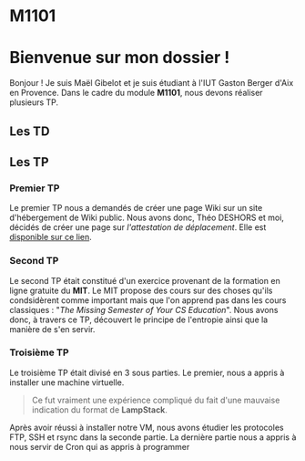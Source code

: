 # M1101
# Bienvenue sur mon dossier !

Bonjour ! Je suis Maël Gibelot et je suis étudiant à l'IUT Gaston Berger d'Aix en Provence. Dans le cadre du module **M1101**, nous devons réaliser plusieurs TP.

## Les TD

## Les TP

### Premier TP
Le premier TP nous a demandés de créer une page Wiki sur un site d'hébergement de Wiki public. Nous avons donc, Théo DESHORS et moi, décidés de créer une page sur *l'attestation de déplacement*. Elle est [disponible sur ce lien](https://lattestation-de-deplacement.fandom.com/fr/wiki/Histoire).

### Second TP
Le second TP était constitué d'un exercice provenant de la formation en ligne gratuite du **MIT**. Le MIT propose des cours sur des choses qu'ils condsidèrent comme important mais que l'on apprend pas dans les cours classiques : "*The Missing Semester of Your CS Education*". Nous avons donc, à travers ce TP, découvert le principe de l'entropie ainsi que la manière de s'en servir.

### Troisième TP
Le troisième TP était divisé en 3 sous parties. Le premier, nous a appris à installer une machine virtuelle. 

> Ce fut vraiment une expérience compliqué du fait d'une mauvaise indication du format de **LampStack**. 

Après avoir réussi à installer notre VM, nous avons étudier les protocoles FTP, SSH et rsync dans la seconde partie. 
La dernière partie nous a appris à nous servir de Cron qui as appris à programmer 
